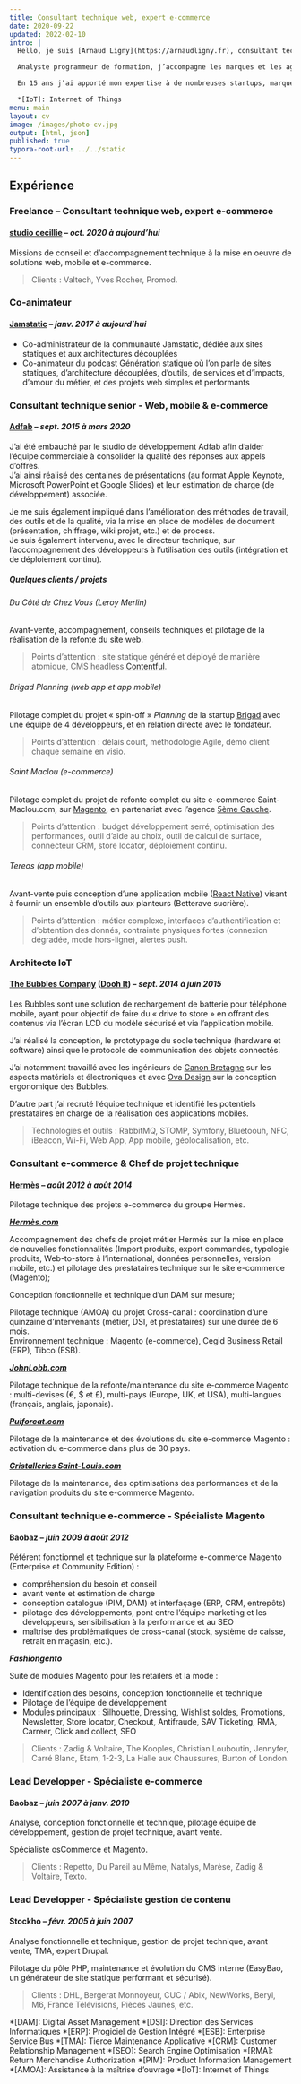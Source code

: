 ```yaml
---
title: Consultant technique web, expert e-commerce
date: 2020-09-22
updated: 2022-02-10
intro: |
  Hello, je suis [Arnaud Ligny](https://arnaudligny.fr), consultant technique web, mobile & e-commerce.

  Analyste programmeur de formation, j’accompagne les marques et les agences dans les phases de définition, de conception et de production de leur activité web, mobile, e-commerce (et IoT).

  En 15 ans j’ai apporté mon expertise à de nombreuses startups, marques et enseignes telles que _Promod_, _Yves Rocher_, _Libeo_, _Brigad_, _Leroy Merlin_, _Ducray_, _Saint-Maclou_, _Hermès_, _Christian Louboutin_, _Repetto_, _Zadig & Voltaire_, _Etam_, _The Kooples_, _Du Pareil au Même_.

  *[IoT]: Internet of Things
menu: main
layout: cv
image: /images/photo-cv.jpg
output: [html, json]
published: true
typora-root-url: ../../static
---
```

## Expérience

### Freelance – Consultant technique web, expert e-commerce

#### [studio cecillie](https://studio.cecillie.fr) – *oct. 2020 à aujourd’hui*

Missions de conseil et d’accompagnement technique à la mise en oeuvre de solutions web, mobile et e-commerce.

> Clients : Valtech, Yves Rocher, Promod.

### Co-animateur

#### [Jamstatic](https://jamstatic.fr) – *janv. 2017 à aujourd’hui*

- Co-administrateur de la communauté Jamstatic, dédiée aux sites statiques et aux architectures découplées
- Co-animateur du podcast Génération statique où l’on parle de sites statiques, d’architecture découplées, d’outils, de services et d’impacts, d’amour du métier, et des projets web simples et performants

### Consultant technique senior - Web, mobile & e-commerce

#### [Adfab](https://adfab.fr) – *sept. 2015 à mars 2020*

J’ai été embauché par le studio de développement Adfab afin d’aider l’équipe commerciale à consolider la qualité des réponses aux appels d’offres.  
J’ai ainsi réalisé des centaines de présentations (au format Apple Keynote, Microsoft PowerPoint et Google Slides) et leur estimation de charge (de développement) associée.

Je me suis également impliqué dans l’amélioration des méthodes de travail, des outils et de la qualité, via la mise en place de modèles de document (présentation, chiffrage, wiki projet, etc.) et de process.  
Je suis également intervenu, avec le directeur technique, sur l’accompagnement des développeurs à l’utilisation des outils (intégration et de déploiement continu).

##### Quelques clients / projets

###### *Du Côté de Chez Vous (Leroy Merlin)*

Avant-vente, accompagnement, conseils techniques et pilotage de la réalisation de la refonte du site web.

> Points d’attention : site statique généré et déployé de manière atomique, CMS headless [Contentful](https://www.contentful.com).

###### *Brigad Planning (web app et app mobile)*

Pilotage complet du projet « spin-off » *Planning* de la startup [Brigad](https://brigad.co) avec une équipe de 4 développeurs, et en relation directe avec le fondateur.

> Points d’attention : délais court, méthodologie Agile, démo client chaque semaine en visio.

###### *Saint Maclou (e-commerce)*

Pilotage complet du projet de refonte complet du site e-commerce Saint-Maclou.com, sur [Magento](/tags/magento), en partenariat avec l’agence [5ème Gauche](http://www.5emegauche.com).

> Points d’attention : budget développement serré, optimisation des performances, outil d’aide au choix, outil de calcul de surface, connecteur CRM, store locator, déploiement continu.

###### *Tereos (app mobile)*

Avant-vente puis conception d’une application mobile ([React Native](/tags/react-native)) visant à fournir un ensemble d’outils aux planteurs (Betterave sucrière).

> Points d’attention : métier complexe, interfaces d’authentification et d’obtention des donnés, contrainte physiques fortes (connexion dégradée, mode hors-ligne), alertes push.

### Architecte IoT

#### [The Bubbles Company](https://bubbles-company.com) ([Dooh It](https://doohit.fr)) – *sept. 2014 à juin 2015*

Les Bubbles sont une solution de rechargement de batterie pour téléphone mobile, ayant pour objectif de faire du « drive to store » en offrant des contenus via l’écran LCD du modèle sécurisé et via l’application mobile.

J’ai réalisé la conception, le prototypage du socle technique (hardware et software) ainsi que le protocole de communication des objets connectés.

J’ai notamment travaillé avec les ingénieurs de [Canon Bretagne](https://www.canon-bretagne.fr) sur les aspects matériels et électroniques et avec [Ova Design](http://ovadesign.com) sur la conception ergonomique des Bubbles.

D’autre part j’ai recruté l’équipe technique et identifié les potentiels prestataires en charge de la réalisation des applications mobiles.

> Technologies et outils : RabbitMQ, STOMP, Symfony, Bluetoouh, NFC, iBeacon, Wi-Fi, Web App, App mobile, géolocalisation, etc.

### Consultant e-commerce & Chef de projet technique

#### [Hermès](https://www.hermes.com) – *août 2012 à août 2014*

Pilotage technique des projets e-commerce du groupe Hermès.

[***Hermès.com***](https://www.hermes.com)

Accompagnement des chefs de projet métier Hermès sur la mise en place de nouvelles fonctionnalités (Import produits, export commandes, typologie produits, Web-to-store à l’international, données personnelles, version mobile, etc.) et pilotage des prestataires technique sur le site e-commerce (Magento);

Conception fonctionnelle et technique d’un DAM sur mesure;

Pilotage technique (AMOA) du projet Cross-canal : coordination d’une quinzaine d’intervenants (métier, DSI, et prestataires) sur une durée de 6 mois.  
Environnement technique : Magento (e-commerce), Cegid Business Retail (ERP), Tibco (ESB).

[***JohnLobb.com***](https://www.johnlobb.com)

Pilotage technique de la refonte/maintenance du site e-commerce Magento : multi-devises (€, $ et £), multi-pays (Europe, UK, et USA), multi-langues (français, anglais, japonais).

[***Puiforcat.com***](https://www.puiforcat.com)

Pilotage de la maintenance et des évolutions du site e-commerce Magento : activation du e-commerce dans plus de 30 pays.

[***Cristalleries Saint-Louis.com***](https://www.saint-louis.com)

Pilotage de la maintenance, des optimisations des performances et de la navigation produits du site e-commerce Magento.

### Consultant technique e-commerce - Spécialiste Magento

#### Baobaz – *juin 2009 à août 2012*

Référent fonctionnel et technique sur la plateforme e-commerce Magento (Enterprise et Community Edition) :

- compréhension du besoin et conseil
- avant vente et estimation de charge
- conception catalogue (PIM, DAM) et interfaçage (ERP, CRM, entrepôts)
- pilotage des développements, pont entre l’équipe marketing et les développeurs, sensibilisation à la performance et au SEO
- maîtrise des problématiques de cross-canal (stock, système de caisse, retrait en magasin, etc.).

***Fashiongento***

Suite de modules Magento pour les retailers et la mode :

- Identification des besoins, conception fonctionnelle et technique
- Pilotage de l’équipe de développement
- Modules principaux : Silhouette, Dressing, Wishlist soldes, Promotions, Newsletter, Store locator, Checkout, Antifraude, SAV Ticketing, RMA, Carreer, Click and collect, SEO

> Clients : Zadig & Voltaire, The Kooples, Christian Louboutin, Jennyfer, Carré Blanc, Etam, 1-2-3, La Halle aux Chaussures, Burton of London.

### Lead Developper - Spécialiste e-commerce

#### Baobaz – *juin 2007 à janv. 2010*

Analyse, conception fonctionnelle et technique, pilotage équipe de développement, gestion de projet technique, avant vente.

Spécialiste osCommerce et Magento.

> Clients : Repetto, Du Pareil au Même, Natalys, Marèse, Zadig & Voltaire, Texto.

### Lead Developper - Spécialiste gestion de contenu

#### Stockho – *févr. 2005 à juin 2007*

Analyse fonctionnelle et technique, gestion de projet technique, avant vente, TMA, expert Drupal.

Pilotage du pôle PHP, maintenance et évolution du CMS interne (EasyBao, un générateur de site statique performant et sécurisé).

> Clients : DHL, Bergerat Monnoyeur, CUC / Abix, NewWorks, Beryl, M6, France Télévisions, Pièces Jaunes, etc.

*[DAM]: Digital Asset Management
*[DSI]: Direction des Services Informatiques
*[ERP]: Progiciel de Gestion Intégré
*[ESB]: Enterprise Service Bus
*[TMA]: Tierce Maintenance Applicative
*[CRM]: Customer Relationship Management
*[SEO]: Search Engine Optimisation
*[RMA]: Return Merchandise Authorization
*[PIM]: Product Information Management
*[AMOA]: Assistance à la maîtrise d’ouvrage
*[IoT]: Internet of Things

